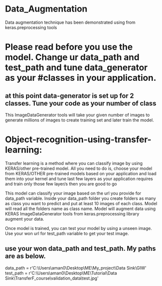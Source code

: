 # Data_Augmentation
Data augmentation technique has been demonstrated using from keras.preprocessing tools

# Please read before you use the model. Change ur data_path and test_path and tune data_generator as your #classes in your application. 

## at this point data-generator is set up for 2 classes. Tune your code as your number of class
This ImageDataGenerator tools will take your given number of images to generate millions of images to create training set and later train the model.  

# Object-recognition-using-transfer-learning: 
Transfer learning is a method where you can classify image by using KERAS/other pre-trained model. All you need to do is, choose your model from KERAS/OTHER pre-trained models based on your application and load them into your kernel and tune last few layers as your application requires and train only those few layer/s then you are good to go 

This model can classify your image based on the url you provide for data_path variable. Inside your data_path folder you create folders as many as class you want to predict and put at least 10 images of each class. Model will read all the folders name as class name. Model will augment data using KERAS ImageDataGenerator tools from keras.preprocessing library augment your data. 

Once model is trained, you can test your model by using a unseen image. Use your won url for test_path variable to get your test image. 

## use your won data_path and test_path. My paths are as below. 
data_path = r'C:\Users\aman0\Desktop\ME\My_project\Data Sink\GIW'
test_path = r'C:\Users\aman0\Desktop\ME\Tutorial\Data Sink\TransferF_course\validation_data\test.jpg'

